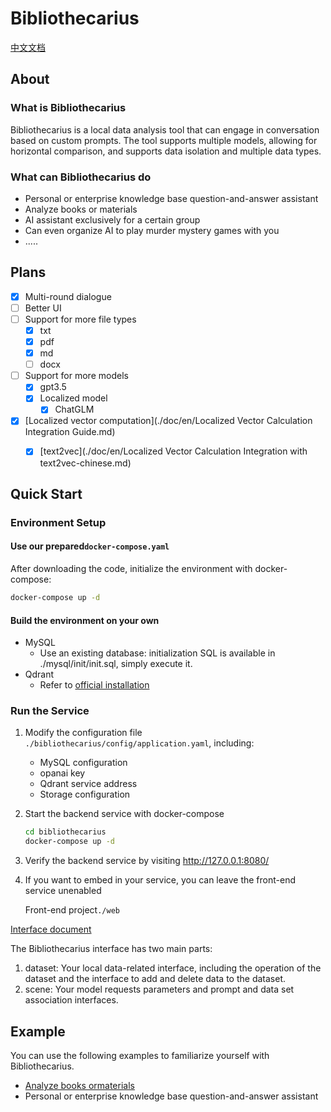 # Bibliothecarius

[中文文档](./README.zh.md)


## About

### What is Bibliothecarius

Bibliothecarius is a local data analysis tool that can engage in conversation based on custom prompts. The tool supports multiple models, allowing for horizontal comparison, and supports data isolation and multiple data types.

### What can Bibliothecarius do

- Personal or enterprise knowledge base question-and-answer assistant
- Analyze books or materials
- AI assistant exclusively for a certain group
- Can even organize AI to play murder mystery games with you
- .....

## Plans

- [x] Multi-round dialogue
- [ ] Better UI
- [ ] Support for more file types
  - [x] txt
  - [x] pdf
  - [x] md
  - [ ] docx
- [ ] Support for more models
  - [x] gpt3.5
  - [x] Localized model
      - [x] ChatGLM
- [x] [Localized vector computation](./doc/en/Localized Vector Calculation Integration Guide.md)
    - [x]  [text2vec](./doc/en/Localized Vector Calculation Integration with text2vec-chinese.md)


## Quick Start

### Environment Setup

#### Use our prepared`docker-compose.yaml`

After downloading the code, initialize the environment with docker-compose:

```bash
docker-compose up -d
```
#### Build the environment on your own
- MySQL
  - Use an existing database: initialization SQL is available in ./mysql/init/init.sql, simply execute it.
- Qdrant
  - Refer to [official installation](https://qdrant.tech/documentation/quick_start/)


### Run the Service

1. Modify the configuration file `./bibliothecarius/config/application.yaml`, including:

   - MySQL configuration
   - opanai key
   - Qdrant service address
   - Storage configuration

2. Start the backend service with docker-compose

   ```bash
   cd bibliothecarius
   docker-compose up -d
   ```

3. Verify the backend service by visiting http://127.0.0.1:8080/

4. If you want to embed in your service, you can leave the front-end service unenabled

   Front-end project`./web`

[Interface document](https://www.apifox.cn/apidoc/shared-0dfab7c9-3d3f-498a-b4c2-88b5e6b99a01)

The Bibliothecarius interface has two main parts:

1. dataset: Your local data-related interface, including the operation of the dataset and the interface to add and delete data to the dataset.
2. scene: Your model requests parameters and prompt and data set association interfaces.



## Example

You can use the following examples to familiarize yourself with Bibliothecarius.

-  [Analyze books ormaterials](example/analyze_book/README.md)
- Personal or enterprise knowledge base question-and-answer assistant



